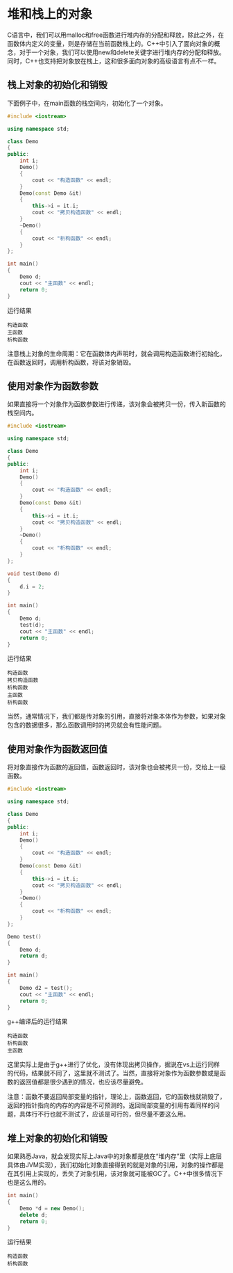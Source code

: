 # 堆和栈上的对象

C语言中，我们可以用malloc和free函数进行堆内存的分配和释放，除此之外，在函数体内定义的变量，则是存储在当前函数栈上的。C++中引入了面向对象的概念，对于一个对象，我们可以使用new和delete关键字进行堆内存的分配和释放。同时，C++也支持把对象放在栈上，这和很多面向对象的高级语言有点不一样。

## 栈上对象的初始化和销毁

下面例子中，在main函数的栈空间内，初始化了一个对象。

```cpp
#include <iostream>

using namespace std;

class Demo
{
public:
    int i;
    Demo()
    {
        cout << "构造函数" << endl;
    }
    Demo(const Demo &it)
    {
        this->i = it.i;
        cout << "拷贝构造函数" << endl;
    }
    ~Demo()
    {
        cout << "析构函数" << endl;
    }
};

int main()
{
    Demo d;
    cout << "主函数" << endl;
    return 0;
}
```

运行结果
```
构造函数
主函数
析构函数
```

注意栈上对象的生命周期：它在函数体内声明时，就会调用构造函数进行初始化，在函数返回时，调用析构函数，将该对象销毁。

## 使用对象作为函数参数

如果直接将一个对象作为函数参数进行传递，该对象会被拷贝一份，传入新函数的栈空间内。

```cpp
#include <iostream>

using namespace std;

class Demo
{
public:
    int i;
    Demo()
    {
        cout << "构造函数" << endl;
    }
    Demo(const Demo &it)
    {
        this->i = it.i;
        cout << "拷贝构造函数" << endl;
    }
    ~Demo()
    {
        cout << "析构函数" << endl;
    }
};

void test(Demo d)
{
    d.i = 2;
}

int main()
{
    Demo d;
    test(d);
    cout << "主函数" << endl;
    return 0;
}
```

运行结果
```
构造函数
拷贝构造函数
析构函数
主函数
析构函数
```

当然，通常情况下，我们都是传对象的引用，直接将对象本体作为参数，如果对象包含的数据很多，那么函数调用时的拷贝就会有性能问题。

## 使用对象作为函数返回值

将对象直接作为函数的返回值，函数返回时，该对象也会被拷贝一份，交给上一级函数。

```cpp
#include <iostream>

using namespace std;

class Demo
{
public:
    int i;
    Demo()
    {
        cout << "构造函数" << endl;
    }
    Demo(const Demo &it)
    {
        this->i = it.i;
        cout << "拷贝构造函数" << endl;
    }
    ~Demo()
    {
        cout << "析构函数" << endl;
    }
};

Demo test()
{
    Demo d;
    return d;
}

int main()
{
    Demo d2 = test();
    cout << "主函数" << endl;
    return 0;
}
```

g++编译后的运行结果
```
构造函数
析构函数
主函数
```

这里实际上是由于g++进行了优化，没有体现出拷贝操作，据说在vs上运行同样的代码，结果就不同了，这里就不测试了。当然，直接将对象作为函数参数或是函数的返回值都是很少遇到的情况，也应该尽量避免。

注意：函数不要返回局部变量的指针，理论上，函数返回，它的函数栈就销毁了，返回的指针指向的内存的内容是不可预测的。返回局部变量的引用有着同样的问题，具体行不行也就不测试了，应该是可行的，但尽量不要这么用。

## 堆上对象的初始化和销毁

如果熟悉Java，就会发现实际上Java中的对象都是放在“堆内存”里（实际上底层具体由JVM实现），我们初始化对象直接得到的就是对象的引用，对象的操作都是在其引用上实现的，丢失了对象引用，该对象就可能被GC了。C++中很多情况下也是这么用的。

```cpp
int main()
{
    Demo *d = new Demo();
    delete d;
    return 0;
}
```

运行结果
```
构造函数
析构函数
```
